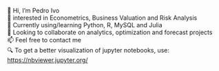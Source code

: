 👋 Hi, I’m Pedro Ivo <br />
👀 interested in Econometrics, Business Valuation and Risk Analysis <br />
🌱 Currently using/learning Python, R, MySQL and Julia <br />
💞️ Looking to collaborate on analytics, optimization and forecast projects <br />
📫 Feel free to contact me <br />
:mag: To get a better visualization of jupyter notebooks, use: https://nbviewer.jupyter.org/
